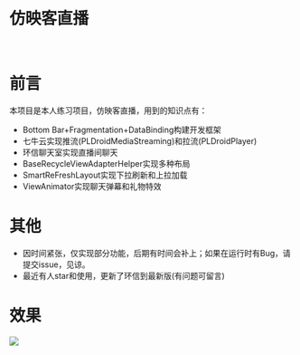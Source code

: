 # 仿映客直播
 
# 前言

本项目是本人练习项目，仿映客直播，用到的知识点有：  

- Bottom Bar+Fragmentation+DataBinding构建开发框架 
- 七牛云实现推流(PLDroidMediaStreaming)和拉流(PLDroidPlayer) 
- 环信聊天室实现直播间聊天
- BaseRecycleViewAdapterHelper实现多种布局
- SmartReFreshLayout实现下拉刷新和上拉加载
- ViewAnimator实现聊天弹幕和礼物特效

# 其他
* 因时间紧张，仅实现部分功能，后期有时间会补上；如果在运行时有Bug，请提交issue，见谅。 
* 最近有人star和使用，更新了环信到最新版(有问题可留言)
 
# 效果 

![](gif/live.gif)
